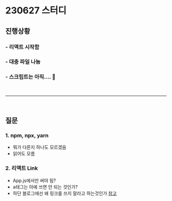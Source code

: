 # 230627 스터디

## 진행상황
### - 리액트 시작함
### - 대충 파일 나눔
### - 스크립트는 아직.... 🐸

<br>

---

<br>

## 질문

### 1. npm, npx, yarn
- 뭐가 다른지 하나도 모르겠음
- 읽어도 모름

### 2. 리액트 Link
- App.js에서만 써야 됨?
- a태그는 아예 쓰면 안 되는 것인가?
- 하단 블로그에선 왜 링크를 쓰지 말라고 하는것인가
[참고](https://blog.hoseung.me/2021-12-07-do-not-use-link/)

